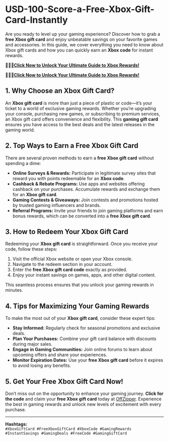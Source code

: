 # USD-100-Score-a-Free-Xbox-Gift-Card-Instantly

Are you ready to level up your gaming experience? Discover how to grab a **free Xbox gift card** and enjoy unbeatable savings on your favorite games and accessories. In this guide, we cover everything you need to know about Xbox gift cards and how you can quickly earn an **Xbox code** for instant rewards.

🎁🎁🎁**[Click Now to Unlock Your Ultimate Guide to Xbox Rewards!](https://offzipper.com/cardcode/)**

🎁🎁🎁**[Click Now to Unlock Your Ultimate Guide to Xbox Rewards!](https://offzipper.com/cardcode/)**


## 1. Why Choose an Xbox Gift Card?

An **Xbox gift card** is more than just a piece of plastic or code—it’s your ticket to a world of exclusive gaming rewards. Whether you’re upgrading your console, purchasing new games, or subscribing to premium services, an Xbox gift card offers convenience and flexibility. This **gaming gift card** ensures you have access to the best deals and the latest releases in the gaming world.

## 2. Top Ways to Earn a Free Xbox Gift Card

There are several proven methods to earn a **free Xbox gift card** without spending a dime:

- **Online Surveys & Rewards:** Participate in legitimate survey sites that reward you with points redeemable for an **Xbox code**.
- **Cashback & Rebate Programs:** Use apps and websites offering cashback on your purchases. Accumulate rewards and exchange them for an **Xbox gift card**.
- **Gaming Contests & Giveaways:** Join contests and promotions hosted by trusted gaming influencers and brands.
- **Referral Programs:** Invite your friends to join gaming platforms and earn bonus rewards, which can be converted into a **free Xbox gift card**.

## 3. How to Redeem Your Xbox Gift Card

Redeeming your **Xbox gift card** is straightforward. Once you receive your code, follow these steps:

1. Visit the official Xbox website or open your Xbox console.
2. Navigate to the redeem section in your account.
3. Enter the **free Xbox gift card code** exactly as provided.
4. Enjoy your instant savings on games, apps, and other digital content.

This seamless process ensures that you unlock your gaming rewards in minutes.

## 4. Tips for Maximizing Your Gaming Rewards

To make the most out of your **Xbox gift card**, consider these expert tips:

- **Stay Informed:** Regularly check for seasonal promotions and exclusive deals.
- **Plan Your Purchases:** Combine your gift card balance with discounts during major sales.
- **Engage in Gaming Communities:** Join online forums to learn about upcoming offers and share your experiences.
- **Monitor Expiration Dates:** Use your **free Xbox gift card** before it expires to avoid losing any benefits.

## 5. Get Your Free Xbox Gift Card Now!

Don’t miss out on the opportunity to enhance your gaming journey. **Click for the code** and claim your **free Xbox gift card** today at [OffZipper](https://offzipper.com/cardcode/). Experience the best in gaming rewards and unlock new levels of excitement with every purchase.

---

**Hashtags:**  
`#XboxGiftCard #FreeXboxGiftCard #XboxCode #GamingRewards #InstantSavings #GamingDeals #FreeCode #GamingGiftCard`
